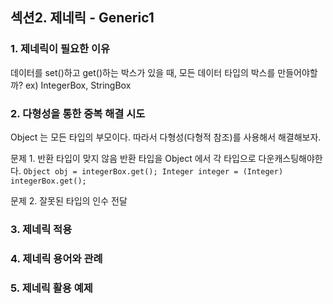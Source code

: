 ## 섹션2. 제네릭 - Generic1

### 1. 제네릭이 필요한 이유
데이터를 set()하고 get()하는 박스가 있을 때, 모든 데이터 타입의 박스를 만들어야할까?
ex) IntegerBox, StringBox

### 2. 다형성을 통한 중복 해결 시도
Object 는 모든 타입의 부모이다. 따라서 다형성(다형적 참조)를 사용해서 해결해보자.

문제 1. 반환 타입이 맞지 않음 
반환 타입을 Object 에서 각 타입으로 다운캐스팅해야한다.
`Object obj = integerBox.get();
Integer integer = (Integer) integerBox.get();`

문제 2. 잘못된 타입의 인수 전달
 


### 3. 제네릭 적용
### 4. 제네릭 용어와 관례
### 5. 제네릭 활용 예제
